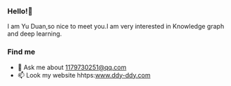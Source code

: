 ### Hello!🤚 

I am Yu Duan,so nice to meet you.I am very interested in Knowledge graph and deep learning.

### Find me

- 💬 Ask me about 1179730251@qq.com
- 📫 Look my website hhtps:www.ddy-ddy.com

<!--
**ddy-ddy/ddy-ddy** is a ✨ _special_ ✨ repository because its `README.md` (this file) appears on your GitHub profile.

Here are some ideas to get you started:

- 🔭 I’m currently working on ...
- 🌱 I’m currently learning ...
- 👯 I’m looking to collaborate on ...
- 🤔 I’m looking for help with ...
- 💬 Ask me about ...
- 📫 How to reach me: ...
- 😄 Pronouns: ...
- ⚡ Fun fact: ...
-->
